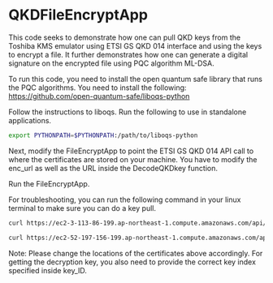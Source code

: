 # QKDFileEncryptApp
This code seeks to demonstrate how one can pull QKD keys from the Toshiba KMS emulator using ETSI GS QKD 014 interface and using the keys to encrypt a file. It further demonstrates how one can generate a digital signature on the encrypted file using PQC algorithm ML-DSA.

To run this code, you need to install the open quantum safe library that runs the PQC algorithms. You need to install the following:
https://github.com/open-quantum-safe/liboqs-python

Follow the instructions to liboqs. Run the following to use in standalone applications.
```bash
export PYTHONPATH=$PYTHONPATH:/path/to/liboqs-python
```

Next, modify the FileEncryptApp to point the ETSI GS QKD 014 API call to where the certificates are stored on your machine. You have to modify the enc_url as well as the URL inside the DecodeQKDkey function.

Run the FileEncryptApp.


For troubleshooting, you can run the following command in your linux terminal to make sure you can do a key pull.
```bash
curl https://ec2-3-113-86-199.ap-northeast-1.compute.amazonaws.com/api/v1/keys/SA00000006/enc_keys --cacert /home/certificates/KMSEmulator/cacert.crt --cert /home/certificates/KMSEmulator/SA00000007.crt --key /home/certificates/KMSEmulator/SA00000007.key 
```

```bash
curl https://ec2-52-197-156-199.ap-northeast-1.compute.amazonaws.com/api/v1/keys/SA00000007/dec_keys?key_ID=xxx  --cacert /home/certificates/KMSEmulator/cacert.crt --cert /home/certificates/KMSEmulator/SA00000006.crt --key /home/certificates/KMSEmulator/SA00000006.key 
```

Note: Please change the locations of the certificates above accordingly. For getting the decryption key, you also need to provide the correct key index specified inside key_ID. 
